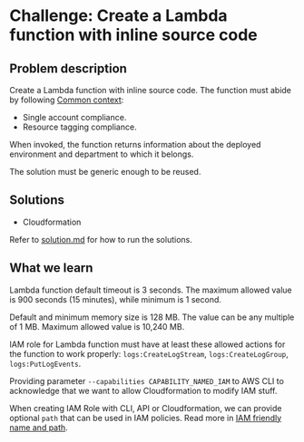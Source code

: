 # Challenge: Create a Lambda function with inline source code

## Problem description

Create a Lambda function with inline source code. The function must abide by following [Common context](../../../README.md#common-context):
  * Single account compliance.
  * Resource tagging compliance.

When invoked, the function returns information about the deployed environment and department to which it belongs.

The solution must be generic enough to be reused.

## Solutions

- Cloudformation

Refer to [solution.md](/docs/solution.md) for how to run the solutions.

## What we learn

Lambda function default timeout is 3 seconds. The maximum allowed value is 900 seconds (15 minutes), while minimum is 1 second.

Default and minimum memory size is 128 MB. The value can be any multiple of 1 MB. Maximum allowed value is 10,240 MB.

IAM role for Lambda function must have at least these allowed actions for the function to work properly: `logs:CreateLogStream`, `logs:CreateLogGroup`, `logs:PutLogEvents`.

Providing parameter `--capabilities CAPABILITY_NAMED_IAM` to AWS CLI to acknowledge that we want to allow Cloudformation to modify IAM stuff.

When creating IAM Role with CLI, API or Cloudformation, we can provide optional `path` that can be used in IAM policies. Read more in [IAM friendly name and path](https://docs.aws.amazon.com/IAM/latest/UserGuide/reference_identifiers.html#identifiers-friendly-names).
